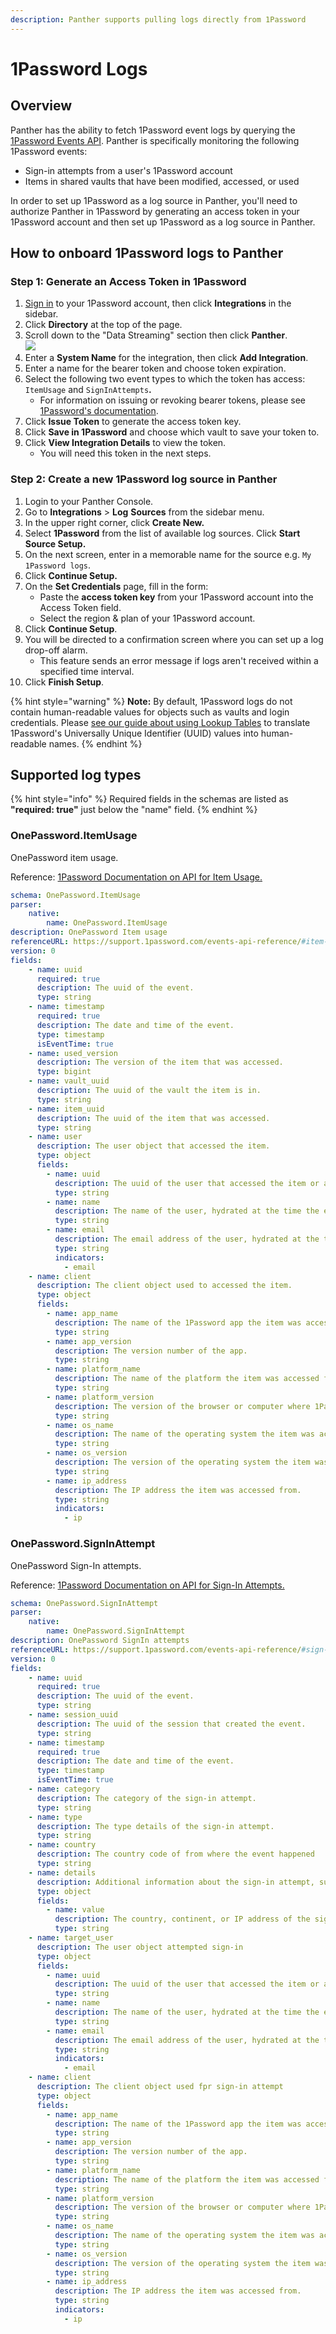 ```yaml
---
description: Panther supports pulling logs directly from 1Password
---
```


# 1Password Logs

## Overview

Panther has the ability to fetch 1Password event logs by querying the [1Password Events API](https://support.1password.com/events-api-reference/). Panther is specifically monitoring the following 1Password events:

* Sign-in attempts from a user's 1Password account
* Items in shared vaults that have been modified, accessed, or used

In order to set up 1Password as a log source in Panther, you'll need to authorize Panther in 1Password by generating an access token in your 1Password account and then set up 1Password as a log source in Panther.&#x20;

## How to onboard 1Password logs to Panther

### Step 1: Generate an Access Token in 1Password

1. [Sign in](https://start.1password.com/signin) to your 1Password account, then click **Integrations** in the sidebar.
2. Click **Directory** at the top of the page.
3. Scroll down to the "Data Streaming" section then click **Panther**. \
   ![](<../../.gitbook/assets/Panther Docs.png>)
4. Enter a **System Name** for the integration, then click **Add Integration**.
5. Enter a name for the bearer token and choose token expiration.&#x20;
6. Select the following two event types to which the token has access: `ItemUsage` and `SignInAttempts`**.**
   * For information on issuing or revoking bearer tokens, please see [1Password's documentation](https://support.1password.com/events-reporting/#appendix-issue-or-revoke-bearer-tokens).
7. Click **Issue Token** to generate the access token key.
8. Click **Save in 1Password** and choose which vault to save your token to.
9. Click **View Integration Details** to view the token.&#x20;
   * You will need this token in the next steps.

### Step 2: Create a new 1Password log source in Panther

1. Login to your Panther Console.
2. Go to **Integrations** > **Log** **Sources** from the sidebar menu.
3. In the upper right corner, click **Create New.**
4. Select **1Password** from the list of available log sources. Click **Start Source Setup.**
5. On the next screen, enter in a memorable name for the source e.g. `My 1Password logs`.
6. Click **Continue Setup.**
7. On the **Set Credentials** page, fill in the form:
   * Paste the **access token key** from your 1Password account into the Access Token field.
   * Select the region & plan of your 1Password account.&#x20;
8. Click **Continue Setup**.
9. You will be directed to a confirmation screen where you can set up a log drop-off alarm.
   * This feature sends an error message if logs aren't received within a specified time interval.
10. Click **Finish Setup**.

{% hint style="warning" %}
**Note:** By default, 1Password logs do not contain human-readable values for objects such as vaults and login credentials. Please [see our guide about using Lookup Tables](https://docs.panther.com/guides/using-lookup-tables-1password-uuids) to translate 1Password's Universally Unique Identifier (UUID) values into human-readable names.
{% endhint %}

## Supported log types

{% hint style="info" %}
Required fields in the schemas are listed as **"required: true"**  just below the "name" field.
{% endhint %}

### OnePassword.ItemUsage

OnePassword item usage.

Reference: [1Password Documentation on API for Item Usage.](https://support.1password.com/events-api-reference/#item-usage)

```yaml
schema: OnePassword.ItemUsage
parser:
    native:
        name: OnePassword.ItemUsage
description: OnePassword Item usage
referenceURL: https://support.1password.com/events-api-reference/#item-usage
version: 0
fields:
    - name: uuid
      required: true
      description: The uuid of the event.
      type: string
    - name: timestamp
      required: true
      description: The date and time of the event.
      type: timestamp
      isEventTime: true
    - name: used_version
      description: The version of the item that was accessed.
      type: bigint
    - name: vault_uuid
      description: The uuid of the vault the item is in.
      type: string
    - name: item_uuid
      description: The uuid of the item that was accessed.
      type: string
    - name: user
      description: The user object that accessed the item.
      type: object
      fields:
        - name: uuid
          description: The uuid of the user that accessed the item or attempted to sign in to the account.
          type: string
        - name: name
          description: The name of the user, hydrated at the time the event was generated.
          type: string
        - name: email
          description: The email address of the user, hydrated at the time the event was generated.
          type: string
          indicators:
            - email
    - name: client
      description: The client object used to accessed the item.
      type: object
      fields:
        - name: app_name
          description: The name of the 1Password app the item was accessed from.
          type: string
        - name: app_version
          description: The version number of the app.
          type: string
        - name: platform_name
          description: The name of the platform the item was accessed from.
          type: string
        - name: platform_version
          description: The version of the browser or computer where 1Password is installed, or the CPU of the machine where the 1Password command-line tool is installed.
          type: string
        - name: os_name
          description: The name of the operating system the item was accessed from.
          type: string
        - name: os_version
          description: The version of the operating system the item was accessed from.
          type: string
        - name: ip_address
          description: The IP address the item was accessed from.
          type: string
          indicators:
            - ip
```

### OnePassword.SignInAttempt

OnePassword Sign-In attempts.

Reference: [1Password Documentation on API for Sign-In Attempts.](https://support.1password.com/events-api-reference/#sign-in-attempts)

```yaml
schema: OnePassword.SignInAttempt
parser:
    native:
        name: OnePassword.SignInAttempt
description: OnePassword SignIn attempts
referenceURL: https://support.1password.com/events-api-reference/#sign-in-attempts
version: 0
fields:
    - name: uuid
      required: true
      description: The uuid of the event.
      type: string
    - name: session_uuid
      description: The uuid of the session that created the event.
      type: string
    - name: timestamp
      required: true
      description: The date and time of the event.
      type: timestamp
      isEventTime: true
    - name: category
      description: The category of the sign-in attempt.
      type: string
    - name: type
      description: The type details of the sign-in attempt.
      type: string
    - name: country
      description: The country code of from where the event happened
      type: string
    - name: details
      description: Additional information about the sign-in attempt, such as any firewall rules that prevent a user from signing in.
      type: object
      fields:
        - name: value
          description: The country, continent, or IP address of the sign-in attempt
          type: string
    - name: target_user
      description: The user object attempted sign-in
      type: object
      fields:
        - name: uuid
          description: The uuid of the user that accessed the item or attempted to sign in to the account.
          type: string
        - name: name
          description: The name of the user, hydrated at the time the event was generated.
          type: string
        - name: email
          description: The email address of the user, hydrated at the time the event was generated.
          type: string
          indicators:
            - email
    - name: client
      description: The client object used fpr sign-in attempt
      type: object
      fields:
        - name: app_name
          description: The name of the 1Password app the item was accessed from.
          type: string
        - name: app_version
          description: The version number of the app.
          type: string
        - name: platform_name
          description: The name of the platform the item was accessed from.
          type: string
        - name: platform_version
          description: The version of the browser or computer where 1Password is installed, or the CPU of the machine where the 1Password command-line tool is installed.
          type: string
        - name: os_name
          description: The name of the operating system the item was accessed from.
          type: string
        - name: os_version
          description: The version of the operating system the item was accessed from.
          type: string
        - name: ip_address
          description: The IP address the item was accessed from.
          type: string
          indicators:
            - ip
```
